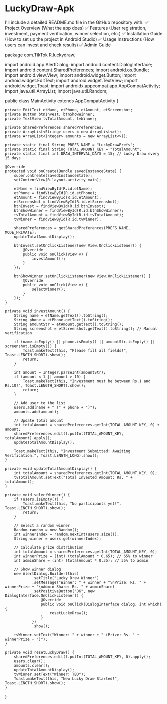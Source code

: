 # LuckyDraw-Apk
I'll include a detailed README.md file in the GitHub repository with:  ✅ Project Overview (What the app does) ✅ Features (User registration, investment, payment verification, winner selection, etc.) ✅ Installation Guide (How to set up the project in Android Studio) ✅ Usage Instructions (How users can invest and check results) ✅ Admin Guide



package com.TikTok R.luckydraw;

import android.app.AlertDialog;
import android.content.DialogInterface;
import android.content.SharedPreferences;
import android.os.Bundle;
import android.view.View;
import android.widget.Button;
import android.widget.EditText;
import android.widget.TextView;
import android.widget.Toast;
import androidx.appcompat.app.AppCompatActivity;
import java.util.ArrayList;
import java.util.Random;

public class MainActivity extends AppCompatActivity {

    private EditText etName, etPhone, etAmount, etScreenshot;
    private Button btnInvest, btnShowWinner;
    private TextView tvTotalAmount, tvWinner;
    
    private SharedPreferences sharedPreferences;
    private ArrayList<String> users = new ArrayList<>();
    private ArrayList<Integer> amounts = new ArrayList<>();
    
    private static final String PREFS_NAME = "LuckyDrawPrefs";
    private static final String TOTAL_AMOUNT_KEY = "TotalAmount";
    private static final int DRAW_INTERVAL_DAYS = 15; // Lucky Draw every 15 days

    @Override
    protected void onCreate(Bundle savedInstanceState) {
        super.onCreate(savedInstanceState);
        setContentView(R.layout.activity_main);

        etName = findViewById(R.id.etName);
        etPhone = findViewById(R.id.etPhone);
        etAmount = findViewById(R.id.etAmount);
        etScreenshot = findViewById(R.id.etScreenshot);
        btnInvest = findViewById(R.id.btnInvest);
        btnShowWinner = findViewById(R.id.btnShowWinner);
        tvTotalAmount = findViewById(R.id.tvTotalAmount);
        tvWinner = findViewById(R.id.tvWinner);

        sharedPreferences = getSharedPreferences(PREFS_NAME, MODE_PRIVATE);
        updateTotalAmountDisplay();

        btnInvest.setOnClickListener(new View.OnClickListener() {
            @Override
            public void onClick(View v) {
                investAmount();
            }
        });

        btnShowWinner.setOnClickListener(new View.OnClickListener() {
            @Override
            public void onClick(View v) {
                selectWinner();
            }
        });
    }

    private void investAmount() {
        String name = etName.getText().toString();
        String phone = etPhone.getText().toString();
        String amountStr = etAmount.getText().toString();
        String screenshot = etScreenshot.getText().toString(); // Manual verification

        if (name.isEmpty() || phone.isEmpty() || amountStr.isEmpty() || screenshot.isEmpty()) {
            Toast.makeText(this, "Please fill all fields!", Toast.LENGTH_SHORT).show();
            return;
        }

        int amount = Integer.parseInt(amountStr);
        if (amount < 1 || amount > 10) {
            Toast.makeText(this, "Investment must be between Rs.1 and Rs.10!", Toast.LENGTH_SHORT).show();
            return;
        }

        // Add user to the list
        users.add(name + " (" + phone + ")");
        amounts.add(amount);

        // Update total amount
        int totalAmount = sharedPreferences.getInt(TOTAL_AMOUNT_KEY, 0) + amount;
        sharedPreferences.edit().putInt(TOTAL_AMOUNT_KEY, totalAmount).apply();
        updateTotalAmountDisplay();

        Toast.makeText(this, "Investment Submitted! Awaiting Verification.", Toast.LENGTH_LONG).show();
    }

    private void updateTotalAmountDisplay() {
        int totalAmount = sharedPreferences.getInt(TOTAL_AMOUNT_KEY, 0);
        tvTotalAmount.setText("Total Invested Amount: Rs. " + totalAmount);
    }

    private void selectWinner() {
        if (users.isEmpty()) {
            Toast.makeText(this, "No participants yet!", Toast.LENGTH_SHORT).show();
            return;
        }

        // Select a random winner
        Random random = new Random();
        int winnerIndex = random.nextInt(users.size());
        String winner = users.get(winnerIndex);

        // Calculate prize distribution
        int totalAmount = sharedPreferences.getInt(TOTAL_AMOUNT_KEY, 0);
        int winnerPrize = (int) (totalAmount * 0.65); // 65% to winner
        int adminShare = (int) (totalAmount * 0.35); // 35% to admin

        // Show winner dialog
        new AlertDialog.Builder(this)
                .setTitle("Lucky Draw Winner")
                .setMessage("Winner: " + winner + "\nPrize: Rs. " + winnerPrize + "\nAdmin Share: Rs. " + adminShare)
                .setPositiveButton("OK", new DialogInterface.OnClickListener() {
                    @Override
                    public void onClick(DialogInterface dialog, int which) {
                        resetLuckyDraw();
                    }
                })
                .show();

        tvWinner.setText("Winner: " + winner + " (Prize: Rs. " + winnerPrize + ")");
    }

    private void resetLuckyDraw() {
        sharedPreferences.edit().putInt(TOTAL_AMOUNT_KEY, 0).apply();
        users.clear();
        amounts.clear();
        updateTotalAmountDisplay();
        tvWinner.setText("Winner: TBD");
        Toast.makeText(this, "New Lucky Draw Started!", Toast.LENGTH_SHORT).show();
    }
}
